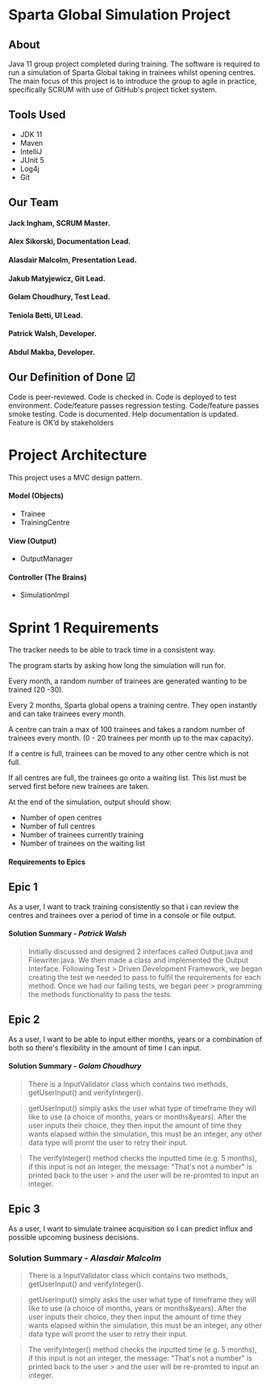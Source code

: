 # Sparta Global Simulation Project

## About

Java 11 group project completed during training. The software is required to run a simulation of Sparta Global taking in trainees whilst opening centres. The main focus of this project is to introduce the group to agile in practice, specifically SCRUM with use of GitHub's project ticket system. 

## Tools Used
- JDK 11
- Maven
- IntelliJ
- JUnit 5
- Log4j
- Git

## Our Team
#### Jack Ingham, SCRUM Master.
#### Alex Sikorski, Documentation Lead.
#### Alasdair Malcolm, Presentation Lead.
#### Jakub Matyjewicz, Git Lead.
#### Golam Choudhury, Test Lead.
#### Teniola Betti, UI Lead.
#### Patrick Walsh, Developer.
#### Abdul Makba, Developer.

## Our Definition of Done &#x2611;

Code is peer-reviewed. Code is checked in. Code is deployed to test environment. Code/feature passes regression testing. Code/feature passes smoke testing. Code is documented. Help documentation is updated. Feature is OK’d by stakeholders

# Project Architecture

This project uses a MVC design pattern.

#### Model (Objects)
- Trainee
- TrainingCentre

#### View (Output)
- OutputManager

#### Controller (The Brains)
- SimulationImpl

# Sprint 1 Requirements

The tracker needs to be able to track time in a consistent way.

The program starts by asking how long the simulation will run for.

Every month, a random number of trainees are generated wanting to be trained (20 -30).

Every 2 months, Sparta global opens a training centre. They open instantly and can take trainees every month.

A centre can train a max of 100 trainees and takes a random number of trainees every month. (0 - 20 trainees per month up to the max capacity).

If a centre is full, trainees can be moved to any other centre which is not full.

If all centres are full, the trainees go onto a waiting list. This list must be served first before new trainees are taken.

At the end of the simulation, output should show:
  - Number of open centres
  - Number of full centres
  - Number of trainees currently training
  - Number of trainees on the waiting list

#### Requirements to Epics

## Epic 1
As a user, I want to track training consistently so that i can review the centres and trainees over a period of time in a console or file output.

#### Solution Summary - *Patrick Walsh*

> Initially discussed and designed 2 interfaces called Output.java and Filewriter.java. We then made a class and implemented the Output Interface. Following Test > Driven Development Framework, we began creating the test we needed to pass to fulfil the requirements for each method. Once we had our failing tests, we began peer > programming the methods functionality to pass the tests. 

## Epic 2
As a user, I want to be able to input either months, years or a combination of both so there's flexibility in the amount of time I can input.

#### Solution Summary - *Golam Choudhury*

> There is a InputValidator class which contains two methods, getUserInput() and verifyInteger().

> getUserInput() simply asks the user what type of timeframe they will like to use (a choice of months, years or months&years).
> After the user inputs their choice, they then input the amount of time they wants elapsed within the simulation, this must be an
> integer, any other data type will promt the user to retry their input. 

> The verifyInteger() method checks the inputted time (e.g. 5 months), if this input is not an integer, the message: "That's not a number" is printed back to the user > and the user will be re-promted to input an integer. 

## Epic 3
As a user, I want to simulate trainee acquisition so I can predict influx and possible upcoming business decisions.

### Solution Summary - *Alasdair Malcolm*

> There is a InputValidator class which contains two methods, getUserInput() and verifyInteger().

> getUserInput() simply asks the user what type of timeframe they will like to use (a choice of months, years or months&years).
> After the user inputs their choice, they then input the amount of time they wants elapsed within the simulation, this must be an
> integer, any other data type will promt the user to retry their input. 

> The verifyInteger() method checks the inputted time (e.g. 5 months), if this input is not an integer, the message: "That's not a number" is printed back to the user  > and the user will be re-promted to input an integer. 
